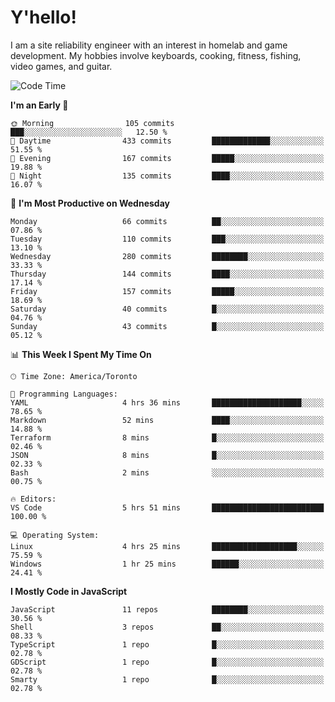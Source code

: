 # Y'hello!
I am a site reliability engineer with an interest in homelab and game development.
My hobbies involve keyboards, cooking, fitness, fishing, video games, and guitar.

<!--START_SECTION:waka-->
![Code Time](http://img.shields.io/badge/Code%20Time-41%20hrs%2015%20mins-blue)

**I'm an Early 🐤** 

```text
🌞 Morning                105 commits         ███░░░░░░░░░░░░░░░░░░░░░░   12.50 % 
🌆 Daytime                433 commits         █████████████░░░░░░░░░░░░   51.55 % 
🌃 Evening                167 commits         █████░░░░░░░░░░░░░░░░░░░░   19.88 % 
🌙 Night                  135 commits         ████░░░░░░░░░░░░░░░░░░░░░   16.07 % 
```
📅 **I'm Most Productive on Wednesday** 

```text
Monday                   66 commits          ██░░░░░░░░░░░░░░░░░░░░░░░   07.86 % 
Tuesday                  110 commits         ███░░░░░░░░░░░░░░░░░░░░░░   13.10 % 
Wednesday                280 commits         ████████░░░░░░░░░░░░░░░░░   33.33 % 
Thursday                 144 commits         ████░░░░░░░░░░░░░░░░░░░░░   17.14 % 
Friday                   157 commits         █████░░░░░░░░░░░░░░░░░░░░   18.69 % 
Saturday                 40 commits          █░░░░░░░░░░░░░░░░░░░░░░░░   04.76 % 
Sunday                   43 commits          █░░░░░░░░░░░░░░░░░░░░░░░░   05.12 % 
```


📊 **This Week I Spent My Time On** 

```text
🕑︎ Time Zone: America/Toronto

💬 Programming Languages: 
YAML                     4 hrs 36 mins       ████████████████████░░░░░   78.65 % 
Markdown                 52 mins             ████░░░░░░░░░░░░░░░░░░░░░   14.88 % 
Terraform                8 mins              █░░░░░░░░░░░░░░░░░░░░░░░░   02.46 % 
JSON                     8 mins              █░░░░░░░░░░░░░░░░░░░░░░░░   02.33 % 
Bash                     2 mins              ░░░░░░░░░░░░░░░░░░░░░░░░░   00.75 % 

🔥 Editors: 
VS Code                  5 hrs 51 mins       █████████████████████████   100.00 % 

💻 Operating System: 
Linux                    4 hrs 25 mins       ███████████████████░░░░░░   75.59 % 
Windows                  1 hr 25 mins        ██████░░░░░░░░░░░░░░░░░░░   24.41 % 
```

**I Mostly Code in JavaScript** 

```text
JavaScript               11 repos            ████████░░░░░░░░░░░░░░░░░   30.56 % 
Shell                    3 repos             ██░░░░░░░░░░░░░░░░░░░░░░░   08.33 % 
TypeScript               1 repo              █░░░░░░░░░░░░░░░░░░░░░░░░   02.78 % 
GDScript                 1 repo              █░░░░░░░░░░░░░░░░░░░░░░░░   02.78 % 
Smarty                   1 repo              █░░░░░░░░░░░░░░░░░░░░░░░░   02.78 % 
```




<!--END_SECTION:waka-->
